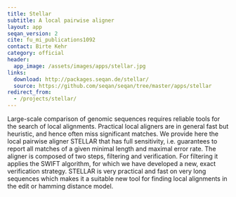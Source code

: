 ```yaml
---
title: Stellar
subtitle: A local pairwise aligner
layout: app
seqan_version: 2
cite: fu_mi_publications1092
contact: Birte Kehr
category: official
header:
  app_image: /assets/images/apps/stellar.jpg
links:
  download: http://packages.seqan.de/stellar/
  source: https://github.com/seqan/seqan/tree/master/apps/stellar
redirect_from:
  - /projects/stellar/
---
```

Large-scale comparison of genomic sequences requires reliable tools for the search of local alignments. Practical local
aligners are in general fast but heuristic, and hence often miss significant matches. We provide here the local pairwise
aligner STELLAR that has full sensitivity, i.e. guarantees to report all matches of a given minimal length and maximal
error rate. The aligner is composed of two steps, filtering and verification. For filtering it applies the SWIFT
algorithm, for which we have developed a new, exact verification strategy. STELLAR is very practical and fast on very
long sequences which makes it a suitable new tool for finding local alignments in the edit or hamming distance model.
